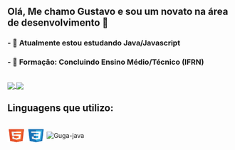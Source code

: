 ## Olá, Me chamo Gustavo e sou um novato na área de desenvolvimento 👋

### - 🌱 Atualmente estou estudando Java/Javascript
### - 📖 Formação: Concluindo Ensino Médio/Técnico (IFRN)
<br>

<a href="https://github.com/Guga-alm/github-readme-stats&theme=vision-friendly-dark">
  <img height=200 align="center" src="https://github-readme-stats.vercel.app/api?username=Guga-alm&theme=dark" />
</a>
<a href="https://github.com/Guga-alm/convoychat">
  <img height=200 align="center" src="https://github-readme-stats.vercel.app/api/top-langs?username=Guga-alm&layout=compact&langs_count=8&card_width=320&theme=dark" />
</a>

## Linguagens que utilizo:

<div style="display: inline_block"><br>
  <img align="center" alt="Guga-HTML" height="30" width="40" src="https://raw.githubusercontent.com/devicons/devicon/master/icons/html5/html5-original.svg">
  <img align="center" alt="Guga-CSS" height="30" width="40" src="https://raw.githubusercontent.com/devicons/devicon/master/icons/css3/css3-original.svg">
  <!--<img align="center" alt="Guga-Js" height="30" width="40" src="https://raw.githubusercontent.com/devicons/devicon/master/icons/javascript/javascript-plain.svg">
  <img align="center" alt="Guga-typescript" height="30" width="40" src="https://cdn.jsdelivr.net/gh/devicons/devicon@latest/icons/typescript/typescript-original.svg" />
  <img align="center" alt="Guga-Python" height="30" width="40" src="https://raw.githubusercontent.com/devicons/devicon/master/icons/python/python-original.svg"> -->
  <img align="center" alt="Guga-java" height="30" width="40" src="https://cdn.jsdelivr.net/gh/devicons/devicon@latest/icons/java/java-original.svg" />
</div>
